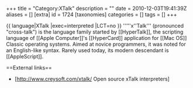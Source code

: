 +++
title = "Category:XTalk"
description = ""
date = 2010-12-03T19:41:39Z
aliases = []
[extra]
id = 1724
[taxonomies]
categories = []
tags = []
+++

{{
language|XTalk
|exec=interpreted
|LCT=no
}}
'''''x''Talk''' (pronounced "cross-talk") is the language family started by [[HyperTalk]], the scripting language of [[Apple Computer]]'s [[HyperCard]] application for [[Mac OS]] Classic operating systems. Aimed at novice programmers, it was noted for an English-like syntax. Rarely used today, its modern descendant is [[AppleScript]].

==External links==
* [http://www.creysoft.com/xtalk/ Open source xTalk interpreters]
